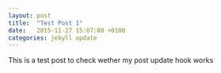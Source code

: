 ```yaml
---
layout: post
title:  "Test Post 1"
date:   2015-11-27 15:07:00 +0100
categories: jekyll update
---
```

This is a test post to check wether my post update hook works

